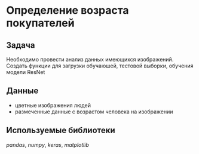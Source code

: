 # Определение возраста покупателей

## Задача 

Необходимо провести анализ данных имеющихся изображений. Создать функции для загрузки обучаюшей, тестовой выборки, обучения модели ResNet

## Данные

- цветные изображения людей
- размеченные данные с возрастом человека на изображении
 
 ## Используемые библиотеки
 
 *pandas*, *numpy*, *keras*, *matplotlib*